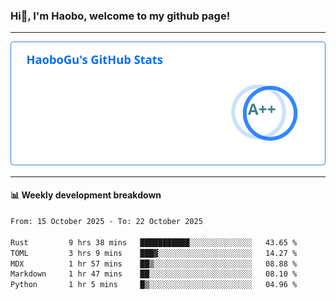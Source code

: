 <!--<h2 align="center"> Hi👋, I'm Haobo, welcome to my github page! </h2>-->
### Hi👋, I'm Haobo, welcome to my github page!
-------

<img href="https://github.com/HaoboGu" src="assets/stats.svg" alt="github stats" /> 

-------

#### 📊 **Weekly development breakdown**
<!--START_SECTION:waka-->

```txt
From: 15 October 2025 - To: 22 October 2025

Rust         9 hrs 38 mins   ███████████░░░░░░░░░░░░░░   43.65 %
TOML         3 hrs 9 mins    ███▓░░░░░░░░░░░░░░░░░░░░░   14.27 %
MDX          1 hr 57 mins    ██▒░░░░░░░░░░░░░░░░░░░░░░   08.88 %
Markdown     1 hr 47 mins    ██░░░░░░░░░░░░░░░░░░░░░░░   08.10 %
Python       1 hr 5 mins     █▒░░░░░░░░░░░░░░░░░░░░░░░   04.96 %
```

<!--END_SECTION:waka-->
<!--
backup url: https://github-readme-status-dusky-ten.vercel.app/api?username=HaoboGu&count_private=true&show_icons=true&theme=transparent&border_color=2f80ed
-->
<!--
**HaoboGu/HaoboGu** is a ✨ _special_ ✨ repository because its `README.md` (this file) appears on your GitHub profile.

Here are some ideas to get you started:

- 🔭 I’m currently working on AI-assisted programming tools
- 🌱 I’m currently learning ...
- 👯 I’m looking to collaborate on ...
- 🤔 I’m looking for help with ...
- 💬 Ask me about ...
- 📫 How to reach me: ...
- 😄 Pronouns: ...
- ⚡ Fun fact: ...
-->
